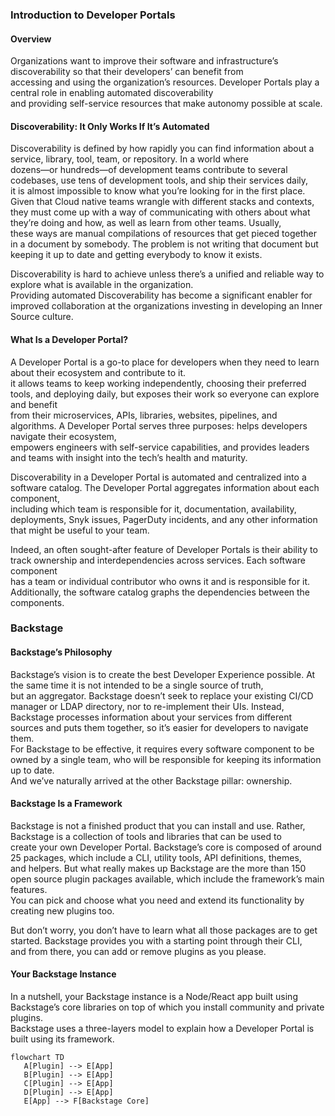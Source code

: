 ### Introduction to Developer Portals  
#### Overview
Organizations want to improve their software and infrastructure’s discoverability so that their developers’ can benefit from  
accessing and using the organization’s resources. Developer Portals play a central role in enabling automated discoverability  
and providing self-service resources that make autonomy possible at scale.  

#### Discoverability: It Only Works If It’s Automated
Discoverability is defined by how rapidly you can find information about a service, library, tool, team, or repository. In a world where  
dozens—or hundreds—of development teams contribute to several codebases, use tens of development tools, and ship their services daily,  
it is almost impossible to know what you’re looking for in the first place. Given that Cloud native teams wrangle with different stacks and contexts,  
they must come up with a way of communicating with others about what they’re doing and how, as well as learn from other teams. Usually,  
these ways are manual compilations of resources that get pieced together in a document by somebody. The problem is not writing that document but  
keeping it up to date and getting everybody to know it exists.  

Discoverability is hard to achieve unless there’s a unified and reliable way to explore what is available in the organization.  
Providing automated Discoverability has become a significant enabler for improved collaboration at the organizations investing in developing an Inner Source culture.  

#### What Is a Developer Portal?
A Developer Portal is a go-to place for developers when they need to learn about their ecosystem and contribute to it.  
it allows teams to keep working independently, choosing their preferred tools, and deploying daily, but exposes their work so everyone can explore and benefit  
from their microservices, APIs, libraries, websites, pipelines, and algorithms. A Developer Portal serves three purposes: helps developers navigate their ecosystem,  
empowers engineers with self-service capabilities, and provides leaders and teams with insight into the tech’s health and maturity.  

Discoverability in a Developer Portal is automated and centralized into a software catalog. The Developer Portal aggregates information about each component,  
including which team is responsible for it, documentation, availability, deployments, Snyk issues, PagerDuty incidents, and any other information that might be useful to your team.  

Indeed, an often sought-after feature of Developer Portals is their ability to track ownership and interdependencies across services. Each software component  
has a team or individual contributor who owns it and is responsible for it. Additionally, the software catalog graphs the dependencies between the components.  

### Backstage
#### Backstage’s Philosophy
Backstage’s vision is to create the best Developer Experience possible. At the same time it is not intended to be a single source of truth,  
but an aggregator. Backstage doesn’t seek to replace your existing CI/CD manager or LDAP directory, nor to re-implement their UIs. Instead,  
Backstage processes information about your services from different sources and puts them together, so it’s easier for developers to navigate them.  
For Backstage to be effective, it requires every software component to be owned by a single team, who will be responsible for keeping its information up to date.  
And we’ve naturally arrived at the other Backstage pillar: ownership.

#### Backstage Is a Framework
Backstage is not a finished product that you can install and use. Rather, Backstage is a collection of tools and libraries that can be used to  
create your own Developer Portal. Backstage’s core is composed of around 25 packages, which include a CLI, utility tools, API definitions, themes,  
and helpers. But what really makes up Backstage are the more than 150 open source plugin packages available, which include the framework’s main features.  
You can pick and choose what you need and extend its functionality by creating new plugins too.  

But don’t worry, you don’t have to learn what all those packages are to get started. Backstage provides you with a starting point through their CLI,  
and from there, you can add or remove plugins as you please.  

#### Your Backstage Instance
In a nutshell, your Backstage instance is a Node/React app built using Backstage’s core libraries on top of which you install community and private plugins.  
Backstage uses a three-layers model to explain how a Developer Portal is built using its framework.  
```mermaid
flowchart TD
   A[Plugin] --> E[App]
   B[Plugin] --> E[App]
   C[Plugin] --> E[App]
   D[Plugin] --> E[App]
   E[App] --> F[Backstage Core]
```


